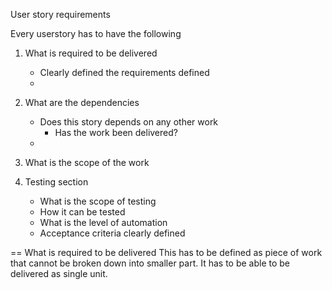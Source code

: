 User story requirements

Every userstory has to have the following

1. What is required to be delivered
   - Clearly defined the requirements defined 
   - 
1. What are the dependencies
   - Does this story depends on any other work
      - Has the work been delivered?
   - 
1. What is the scope of the work

1. Testing section
   - What is the scope of testing
   - How it can be tested
   - What is the level of automation
   - Acceptance criteria clearly defined



== What is required to be delivered
This has to be defined as piece of work that cannot be broken down into smaller part. It has to be able to be delivered as single unit.
